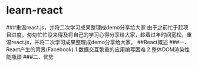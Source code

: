 # learn-react
###重温react.js，并将二次学习成果整理成demo分享给大家
由于之前忙于赶项目进度，匆匆忙忙没来得及将自己的学习心得分享给大家，趁着过年时间宽松，重温react.js，并将二次学习成果整理成demo分享给大家。
##React概述
###一、React产生的背景(Facebook)
1.数据交互繁重的应用编写困难
2.整体DOM渲染性能瓶颈
###二、优势
